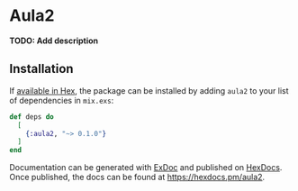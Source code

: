 # Aula2

**TODO: Add description**

## Installation

If [available in Hex](https://hex.pm/docs/publish), the package can be installed
by adding `aula2` to your list of dependencies in `mix.exs`:

```elixir
def deps do
  [
    {:aula2, "~> 0.1.0"}
  ]
end
```

Documentation can be generated with [ExDoc](https://github.com/elixir-lang/ex_doc)
and published on [HexDocs](https://hexdocs.pm). Once published, the docs can
be found at <https://hexdocs.pm/aula2>.

